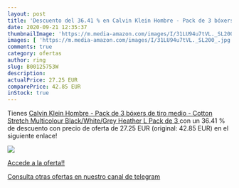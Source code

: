 ```yaml
---
layout: post
title: 'Descuento del 36.41 % en Calvin Klein Hombre - Pack de 3 bóxers d'
date: 2020-09-21 12:35:37
thumbnailImage: 'https://m.media-amazon.com/images/I/31LU94u7tVL._SL200_.jpg'
images: [ 'https://m.media-amazon.com/images/I/31LU94u7tVL._SL200_.jpg' ]
comments: true
category: ofertas
author: ring
slug: B00125753W
description:
actualPrice: 27.25 EUR
comparePrice: 42.85 EUR
inStock: true
---
```


Tienes [Calvin Klein Hombre - Pack de 3 bóxers de tiro medio - Cotton Stretch  Multicolour  Black/White/Grey Heather   L   Pack de 3 ](https://www.amazon.com/dp/B00125753W/?tag=redken08-20) con un 36.41 % de descuento con precio de oferta de 27.25 EUR (original: 42.85 EUR) en el siguiente enlace!

[![](https://m.media-amazon.com/images/I/31LU94u7tVL._SL200_.jpg)](https://www.amazon.com/dp/B00125753W/?tag=redken08-20)

[Accede a la oferta!!](https://www.amazon.com/dp/B00125753W/?tag=redken08-20)

[Consulta otras ofertas en nuestro canal de telegram](https://t.me/s/ofertas25)
